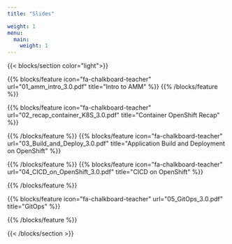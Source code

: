 ```yaml
---
title: "Slides"

weight: 1
menu:
  main:
    weight: 1
---
```


{{< blocks/section color="light">}}

{{% blocks/feature icon="fa-chalkboard-teacher" url="01_amm_intro_3.0.pdf" title="Intro to AMM" %}}
{{% /blocks/feature %}}

{{% blocks/feature icon="fa-chalkboard-teacher" url="02_recap_container_K8S_3.0.pdf" title="Container OpenShift Recap" %}}

{{% /blocks/feature %}}
{{% blocks/feature icon="fa-chalkboard-teacher" url="03_Build_and_Deploy_3.0.pdf" title="Application Build and Deployment on OpenShift" %}}

{{% /blocks/feature %}}
{{% blocks/feature icon="fa-chalkboard-teacher" url="04_CICD_on_OpenShift_3.0.pdf" title="CICD on OpenShift" %}}

{{% /blocks/feature %}}

{{% blocks/feature icon="fa-chalkboard-teacher" url="05_GitOps_3.0.pdf" title="GitOps" %}}

{{% /blocks/feature %}}


{{< /blocks/section >}}

